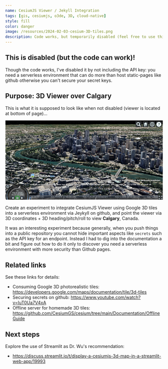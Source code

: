 ```yaml
---
name: CesiumJS Viewer / Jekyll Integration
tags: [gis, cesiumjs, o3de, 3D, cloud-native]
style: fill
color: danger
image: /resources/2024-02-03-cesium-3D-tiles.png
description: Code works, but temporarily disabled (feel free to use this in your own projects, just provide an API key) for security reasons. Seeing if I can Embed the Viewer in a Static Page embedded on GitHub
---
```


## This is disabled (but the code can work)!
Though the code works, I've disabled it by not including the API key: you need a serverless environment that can do more than host static-pages like github otherwise you can't secure your secret keys.  

## Purpose: 3D Viewer over Calgary

This is what it is supposed to look like when not disabled (viewer is located at bottom of page)...

![Cesium 3D tiles with Google tiles over Calgary, Alberta, Canada](/resources/2024-02-03-cesium-3D-tiles.png)

Create an experiment to integrate CesiumJS Viewer using Google 3D tiles into a serverless environment via Jeykyll on github, and point the viewer via 3D coordinates + 3D heading/pitch/roll to view **Calgary**, Canada.

It was an interesting experiment because generally, when you push things into a public repository you cannot hide important aspects like `secrets` such as the API key for an endpoint. Instead I had to dig into the documentation a bit and figure out how to do it only to discover you need a serverless environment with more security than Github pages. 

## Related links

See these links for details: 
- Consuming Google 3D photorealistic tiles: https://developers.google.com/maps/documentation/tile/3d-tiles
- Securing secrets on github: https://www.youtube.com/watch?v=IuT0Ua7V4xA
- Offline server for homemade 3D tiles: https://github.com/CesiumGS/cesium/tree/main/Documentation/OfflineGuide

## Next steps

Explore the use of Streamlit as Dr. Wu's recommendation:
- https://discuss.streamlit.io/t/display-a-cesiumjs-3d-map-in-a-streamlit-web-app/19993

<!-- Include the CesiumJS JavaScript and CSS files 
      @ https://developers.google.com/maps/documentation/tile/3d-tiles
-->
<script src="https://ajax.googleapis.com/ajax/libs/cesiumjs/1.105/Build/Cesium/Cesium.js"></script>
<link href="https://ajax.googleapis.com/ajax/libs/cesiumjs/1.105/Build/Cesium/Widgets/widgets.css" rel="stylesheet">

<div id="cesiumContainer"></div>
<script>

    // Set the Cesium Ion token to `null` to avoid warnings
    Cesium.Ion.defaultAccessToken = null;

    // Go to your google API console to get this value
    GOOGLE_API_KEY = "your-google-maps-api-key"

    window.onunhandledrejection = event => {
      console.warn(`UNHANDLED PROMISE REJECTION: ${event.reason}`);
    };

    window.onerror = function(message, source, lineNumber, colno, error) {
      console.warn(`UNHANDLED ERROR: ${error.stack}`);
    };

    const viewer = new Cesium.Viewer('cesiumContainer', {
      imageryProvider: false,
      baseLayerPicker: false,
      requestRenderMode: true,
    });

    const GOOGLE_URL = "https://tile.googleapis.com/v1/3dtiles/root.json?key=" + GOOGLE_API_KEY, 
      tileset = viewer.scene.primitives.add(new Cesium.Cesium3DTileset({
      url: GOOGLE_URL,
      showCreditsOnScreen: true,
    }));

    viewer.scene.globe.show = false;


    // Point the camera at the Googleplex
    viewer.scene.camera.setView({
      destination: new Cesium.Cartesian3(
        
        // google's building from example
        //  -2693797.551060477,
        //  -4297135.517094725,
        //  3854700.7470414364
    
        //-1638505.031170999,
        //-3670575.300085036, 
        // 5005447.782384179

         //-1641906.9002619397, 
         //-3665664.7493907656, 
         // 5004000.782384179

         //-1536205.7653611891, 
         //-3766031.6151890275, 
         // 4899541.872834316

          
          -1642000.8304259968, 
          -3666000.9879576718,
           4940000.0

        ),
        orientation: new Cesium.HeadingPitchRoll(
          -2.455010,
          -0.2863894863138836,
          1.3561760425773173e-7
        ),
    }); 

    viewer.canvas.addEventListener('click',
      function(e){
        var mousePosition = new Cesium.Cartesian2(e.clientX, e.clientY);
        var ellipsoid = viewer.scene.globe.ellipsoid;
        var cartesian = viewer.camera.pickEllipsoid(mousePosition, ellipsoid);

        if (cartesian) {
          var cartographic = ellipsoid.cartesianToCartographic(cartesian);
          
          var longitudeString = Cesium.Math.toDegrees(cartographic.longitude).toFixed(2);
          var latitudeString = Cesium.Math.toDegrees(cartographic.latitude).toFixed(2);
          var heightString = Cesium.Math.toDegrees(cartographic.height).toFixed(2);

          console.log('longitude: ' + longitudeString + ', latitude: ' + latitudeString + ', height:' + heightString);

          console.log('cartesian', cartesian);
        } else {
          console.log('Globe was not picked');
        }

      }, false);


</script>


